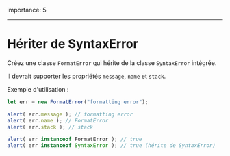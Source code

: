 importance: 5

---

# Hériter de SyntaxError

Créez une classe `FormatError` qui hérite de la classe `SyntaxError` intégrée.

Il devrait supporter les propriétés `message`, `name` et `stack`.

Exemple d'utilisation :

```js
let err = new FormatError("formatting error");

alert( err.message ); // formatting error
alert( err.name ); // FormatError
alert( err.stack ); // stack

alert( err instanceof FormatError ); // true
alert( err instanceof SyntaxError ); // true (hérite de SyntaxError)
```
